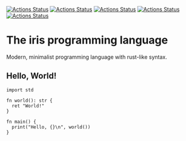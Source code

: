[![Actions Status](https://github.com/ruarq/iris/actions/workflows/macos.yml/badge.svg)](https://github.com/ruarq/iris/actions/workflows/macos.yml)
[![Actions Status](https://github.com/ruarq/iris/actions/workflows/windows.yml/badge.svg)](https://github.com/ruarq/iris/actions/workflows/windows.yml)
[![Actions Status](https://github.com/ruarq/iris/actions/workflows/ubuntu.yml/badge.svg)](https://github.com/ruarq/iris/actions/workflows/ubuntu.yml)
[![Actions Status](https://github.com/ruarq/iris/actions/workflows/style.yml/badge.svg)](https://github.com/ruarq/iris/actions/workflows/style.yml)
[![Actions Status](https://github.com/ruarq/iris/actions/workflows/install.yml/badge.svg)](https://github.com/ruarq/iris/actions/workflows/install.yml)
<!-- [![codecov](https://codecov.io/gh/TheLartians/ModernCppStarter/branch/master/graph/badge.svg)](https://codecov.io/gh/TheLartians/ModernCppStarter) -->

# The iris programming language
Modern, minimalist programming language with rust-like syntax.

## Hello, World!
```iris
import std

fn world(): str {
  ret "World!"
}

fn main() {
  print("Hello, {}\n", world())
}
```